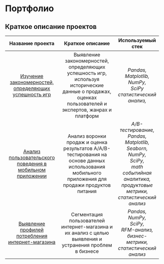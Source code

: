 # Портфолио
## Краткое описание проектов
| Название проекта | Краткое описание | Используемый стек |
| :--------------: | :--------------: |:-----------------:|
| [Изучение закономерностей, определяющих успешность игр](https://github.com/awowa127/Portfolio/tree/9e0946c070bdc39c721f0c5dece38421f9bad218/Project%201) | Выявление закономерностей, определяющих успешность игр, используя исторические данные о продажах, оценках пользователей и экспертов, жанрах и платформ | *Pandas,<br> Matplotlib,<br> NumPy,<br> SciPy<br> статистический анализ,<br>* |
| [Анализ пользовательского поведения в мобильном приложении](https://github.com/awowa127/Portfolio/tree/9e0946c070bdc39c721f0c5dece38421f9bad218/Project%202) | Анализ воронки продаж и оценка результатов A/A/B-тестирования на основе данных использования мобильного приложения для продажи продуктов питания | *A/B-тестирование,<br> Pandas,<br> Matplotlib,<br> Seaborn,<br> NumPy,<br> SciPy,<br> math<br> событийная аналитика,<br> продуктовые метрики,<br> статистический анализ<br>* |
| [Выявление профилей потребления интернет-магазина](https://github.com/awowa127/Portfolio/tree/9e0946c070bdc39c721f0c5dece38421f9bad218/Project%203) | Сегментация пользователей интернет-магазина и их анализ с целью выявления и устранения проблем в бизнесе | *Pandas,<br> NumPy,<br> SciPy,<br> RFM-анализ,<br> бизнес-метрики,<br> статистический анализ<br>* |
